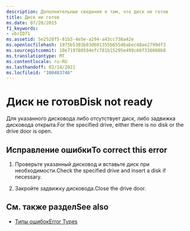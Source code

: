 ```yaml
---
description: Дополнительные сведения о том, что диск не готов
title: Диск не готов
ms.date: 07/20/2015
f1_keywords:
- vbrID71
ms.assetid: 5e2528f5-81b3-4e5e-a294-a43cc738a42e
ms.openlocfilehash: 1975b5303b83d601355b65546abec48ae2799df3
ms.sourcegitcommit: 10e719780594efc781b15295e499c66f316068b8
ms.translationtype: MT
ms.contentlocale: ru-RU
ms.lasthandoff: 02/14/2021
ms.locfileid: "100483746"
---
```

# <a name="disk-not-ready"></a><span data-ttu-id="3afc1-103">Диск не готов</span><span class="sxs-lookup"><span data-stu-id="3afc1-103">Disk not ready</span></span>

<span data-ttu-id="3afc1-104">Для указанного дисковода либо отсутствует диск, либо задвижка дисковода открыта.</span><span class="sxs-lookup"><span data-stu-id="3afc1-104">For the specified drive, either there is no disk or the drive door is open.</span></span>  
  
## <a name="to-correct-this-error"></a><span data-ttu-id="3afc1-105">Исправление ошибки</span><span class="sxs-lookup"><span data-stu-id="3afc1-105">To correct this error</span></span>  
  
1. <span data-ttu-id="3afc1-106">Проверьте указанный дисковод и вставьте диск при необходимости.</span><span class="sxs-lookup"><span data-stu-id="3afc1-106">Check the specified drive and insert a disk if necessary.</span></span>  
  
2. <span data-ttu-id="3afc1-107">Закройте задвижку дисковода.</span><span class="sxs-lookup"><span data-stu-id="3afc1-107">Close the drive door.</span></span>  
  
## <a name="see-also"></a><span data-ttu-id="3afc1-108">См. также раздел</span><span class="sxs-lookup"><span data-stu-id="3afc1-108">See also</span></span>

- [<span data-ttu-id="3afc1-109">Типы ошибок</span><span class="sxs-lookup"><span data-stu-id="3afc1-109">Error Types</span></span>](../programming-guide/language-features/error-types.md)
